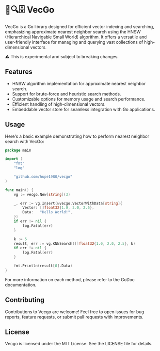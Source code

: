 # 🧬🔍🗄️ VecGo

VecGo is a Go library designed for efficient vector indexing and searching, emphasizing approximate nearest neighbor search using the HNSW (Hierarchical Navigable Small World) algorithm. It offers a versatile and user-friendly interface for managing and querying vast collections of high-dimensional vectors.

:warning: This is experimental and subject to breaking changes.

## Features

- HNSW algorithm implementation for approximate nearest neighbor search.
- Support for brute-force and heuristic search methods.
- Customizable options for memory usage and search performance.
- Efficient handling of high-dimensional vectors.
- Embeddable vector store for seamless integration with Go applications.

## Usage

Here's a basic example demonstrating how to perform nearest neighbor search with VecGo:


```go
package main

import (
	"fmt"
	"log"

	"github.com/hupe1980/vecgo"
)

func main() {
	vg := vecgo.New[string](3)

	_, err := vg.Insert(&vecgo.VectorWithData[string]{
		Vector: []float32{1.0, 2.0, 2.5},
		Data:   "Hello World!",
	})
	if err != nil {
		log.Fatal(err)
	}

	k := 5
	result, err := vg.KNNSearch([]float32{1.0, 2.0, 2.5}, k)
	if err != nil {
		log.Fatal(err)
	}

	fmt.Println(result[0].Data)
}
```

For more information on each method, please refer to the GoDoc documentation.

## Contributing
Contributions to Vecgo are welcome! Feel free to open issues for bug reports, feature requests, or submit pull requests with improvements.

## License
Vecgo is licensed under the MIT License. See the LICENSE file for details.